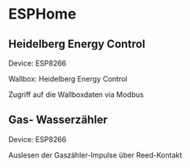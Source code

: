 # ESPHome

## Heidelberg Energy Control

Device: ESP8266

Wallbox: Heidelberg Energy Control

Zugriff auf die Wallboxdaten via Modbus

## Gas- Wasserzähler

Device: ESP8266

Auslesen der Gaszähler-Impulse über Reed-Kontakt